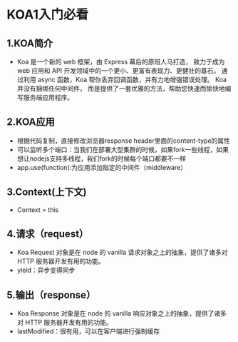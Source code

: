 # KOA1入门必看
## 1.KOA简介
* Koa 是一个新的 web 框架，由 Express 幕后的原班人马打造， 致力于成为 web 应用和 API 开发领域中的一个更小、更富有表现力、更健壮的基石。 通过利用 async 函数，Koa 帮你丢弃回调函数，并有力地增强错误处理。 Koa 并没有捆绑任何中间件， 而是提供了一套优雅的方法，帮助您快速而愉快地编写服务端应用程序。
## 2.KOA应用
* 根据代码复制，直接修改浏览器response header里面的content-type的属性
* 可以监听多个端口：当我们在部署大型集群的时候，如果fork一些线程，如果想让nodejs支持多线程，我们fork的时候每个端口都要不一样
* app.use(function):为应用添加指定的中间件（middleware）
## 3.Context(上下文)
* Context = this
## 4.请求（request）
* Koa Request 对象是在 node 的 vanilla 请求对象之上的抽象，提供了诸多对 HTTP 服务器开发有用的功能。
* yield：异步变得同步
## 5.输出（response）
* Koa Response 对象是在 node 的 vanilla 响应对象之上的抽象，提供了诸多对 HTTP 服务器开发有用的功能。
* lastModified：很有用，可以在客户端进行强制缓存
